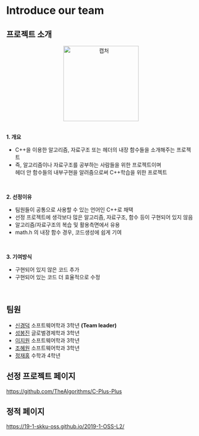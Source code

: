# Introduce our team

## 프로젝트 소개
<center><img width="200" height="200" alt="캡처" src="https://user-images.githubusercontent.com/28394879/58865743-11c76a80-86f2-11e9-9e6b-c7ef2c03bf56.PNG"></center>
<br>

**1. 개요**<br>
- C++을 이용한 알고리즘, 자료구조 또는 헤더의 내장 함수들을 소개해주는 프로젝트<br>
- 즉, 알고리즘이나 자료구조를 공부하는 사람들을 위한 프로젝트이며<br>
   헤더 안 함수들의 내부구현을 알려줌으로써 C++학습을 위한 프로젝트 <br>
<br>

**2. 선정이유**<br>
- 팀원들이 공통으로 사용할 수 있는 언어인 C++로 채택
- 선정 프로젝트에 생각보다 많은 알고리즘, 자료구조, 함수 등이 구현되어 있지 않음
- 알고리즘/자료구조의 복습 및 활용측면에서 유용
- math.h 의 내장 함수 경우, 코드생성에 쉽게 기여
<br>

**3. 기여방식**<br>
- 구현되어 있지 않은 코드 추가
- 구현되어 있는 코드 더 효율적으로 수정
<br>

## 팀원
   - [신경덕](https://github.com/sinkyoungdeok) 소프트웨어학과 3학년 **(Team leader)**
   - [성봉진](https://github.com/HongGildong98) 글로벌경제학과 3학년
   - [이지원](https://github.com/ljw322/MyPage) 소프트웨어학과 3학년
   - [조혜원](https://github.com/sala0320) 소프트웨어학과 3학년
   - [정재홍](https://github.com/0322-hong) 수학과 4학년

## 선정 프로젝트 페이지
https://github.com/TheAlgorithms/C-Plus-Plus

## 정적 페이지
https://19-1-skku-oss.github.io/2019-1-OSS-L2/
